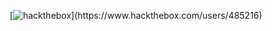 <p style="text-align:center;">[<img alt="hackthebox" src="https://www.hackthebox.com/badge/image/485216" />](https://www.hackthebox.com/users/485216)</p>
